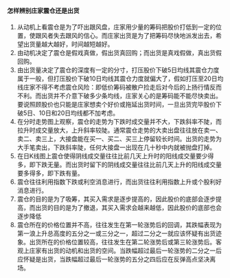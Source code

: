 #### 怎样辨别庄家震仓还是出货
1. 从动机上看震仓是为了吓出跟风盘，庄家用少量的筹码把股价打低到一定的位置，使跟风者失去跟风的信心。而庄家出货是为了把筹码尽快地派发出去，希望出货量越大越好，时间越短越好。
2. 由动机决定了震仓是假戏真做，假出货真回购；而出货是真戏假做，真出货假回购。
3. 由出货量决定了震仓的深度有一定的分寸，打压股价下破5日均线其震仓力度属于一般，但打压股价下破10日均线其震仓力度就偏大了，假如打压至20日均线庄家不得不考虑震仓风险：即低价筹码被散户捡走后对今后的上扬行情反而不利。而出货并不介意下破多少条均线，庄家关心的是筹码能不能尽快卖出。要说照顾股价也只能是庄家想卖个好价或拖延出货时间，一旦出货完毕股价下破5日、10日和20日均线都不加考虑。
4. 在分时走势图上观察，震仓的走势为下跌时成交量并不大，下跌斜率不陡，而拉升时成交量放大，上升斜率较陡。通常震仓走势的大卖出盘往往放在卖一、卖二、卖三上，大接盘能在买一、买二、买三上停留较长时间。出货的走势为大手笔卖出，下跌斜率陡，任何大接盘一出现在几十秒中内就被抛盘打掉。
5. 在日K线图上震仓使得阴线成交量往往比前几天上升时的阳线成交量要少得多，即下跌无量。而出货时留下的阴线成交量往往比前几天上升的阳线成交量要多得多，即下跌有量。
6. 震仓往往利用指数下跌或利空消息进行，而出货往往利用指数上升或个股利好消息进行。
7. 震仓的目的是为了吸筹，其买入需求是逐步提高的，因此股价的底部会逐步提高，而出货的目的是为了撤退，其买入需求会越来越低，因此股价的底部也会逐步降低
8. 震仓所在的价格位置并不高，往往发生在第一轮涨势后的回调，其跌幅表现为第一浪上升总高度的五分之一或三分之一，超过二分之一就应该怀疑有出货迹象。出货所在的价格位置较高，往往发生在第二轮涨势后或第三轮涨势后。客观上庄家有出货的动机和出货的空间。当跌幅超过最后一轮涨势的二分之一后应怀疑是出货，当跌幅超过最后一轮涨势的五分之四后应在反弹高点坚决离场。
